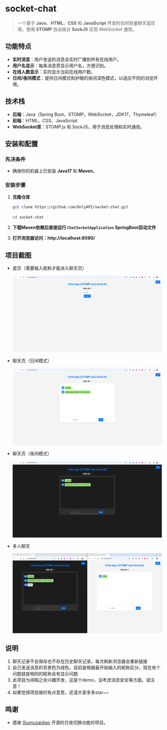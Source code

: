 # socket-chat

>  一个基于 **Java**、**HTML**、**CSS** 和 **JavaScript** 开发的实时轻量聊天室应用，使用 **STOMP** 协议结合 **SockJS** 实现 WebSocket 通信。



## 功能特点

- **实时消息**：用户发送的消息会实时广播到所有在线用户。
- **用户名显示**：每条消息旁显示用户名，方便识别。
- **在线人数显示**：实时显示当前在线用户数。
- **日间/夜间模式**：提供日间模式和护眼的夜间深色模式，以适应不同的浏览环境。



## 技术栈

- **后端**：Java（Spring Boot，STOMP，WebSocket，JDK17，Thymeleaf）
- **前端**：HTML、CSS、JavaScript
- **WebSocket库**：STOMP.js 和 SockJS，用于消息处理和实时通信。



## 安装和配置

### 先决条件
- 确保你的机器上已安装 **Java17** 和 **Maven**。

### 安装步骤
1. **克隆仓库**
   
   ```bash
   git clone https://github.com/OnlyAPI/socket-chat.git
   
   cd socket-chat
   ```

2. **下载Maven依赖后直接运行 `ChatSocketApplication`  SpringBoot启动文件**
3. **打开浏览器访问：http://localhost:8080/**



## 项目截图

- 首页（需要输入昵称才能进入聊天页）

  ![1730278400110](README.assets/1730278400110.png)



- 聊天页（日间模式）

  ![1730278480736](README.assets/1730278480736.png)



- 聊天页（夜间模式）

  ![1730278513876](README.assets/1730278513876.png)



- 多人聊天

  ![1730278624552](README.assets/1730278624552.png)





## 说明

1. 聊天记录不会保存也不存在历史聊天记录，每次刷新浏览器会重新链接
2. 自己发送消息的背景色为绿色，目前是根据最开始输入的昵称区分，现在有个问题就是相同的昵称会有显示问题
3. 此项目为闲暇之余兴趣开发，这是个demo，没考虑消息安全等方面。请注意！
4. 如果觉得项目做的有点意思，还请大家多多star~~


## 鸣谢
- 感谢 [Xiumuzaidiao](https://github.com/Xiumuzaidiao/Day-night-toggle-button.git) 开源的日夜切换功能的项目。
